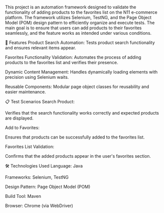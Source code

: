 This project is an automation framework designed to validate the functionality of adding products to the favorites list on the N11 e-commerce platform. The framework utilizes Selenium, TestNG, and the Page Object Model (POM) design pattern to efficiently organize and execute tests. The main goal is to ensure that users can add products to their favorites seamlessly, and the feature works as intended under various conditions.

🚀 Features
Product Search Automation: Tests product search functionality and ensures relevant items appear.

Favorites Functionality Validation: Automates the process of adding products to the favorites list and verifies their presence.

Dynamic Content Management: Handles dynamically loading elements with precision using Selenium waits.

Reusable Components: Modular page object classes for reusability and easier maintenance.

📋 Test Scenarios
Search Product:

Verifies that the search functionality works correctly and expected products are displayed.

Add to Favorites:

Ensures that products can be successfully added to the favorites list.

Favorites List Validation:

Confirms that the added products appear in the user's favorites section.

🛠️ Technologies Used
Language: Java

Frameworks: Selenium, TestNG

Design Pattern: Page Object Model (POM)

Build Tool: Maven

Browser: Chrome (via WebDriver)
